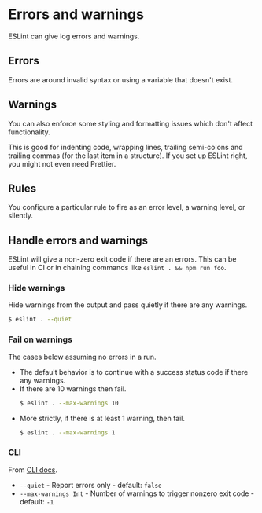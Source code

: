 # Errors and warnings


ESLint can give log errors and warnings.


## Errors

Errors are around invalid syntax or using a variable that doesn't exist.


## Warnings

You can also enforce some styling and formatting issues which don't affect functionality. 

This is good for indenting code, wrapping lines, trailing semi-colons and trailing commas (for the last item in a structure). If you set up ESLint right, you might not even need Prettier.


## Rules

You configure a particular rule to fire as an error level, a warning level, or silently.


## Handle errors and warnings

ESLint will give a non-zero exit code if there are an errors. This can be useful in CI or in chaining commands like `eslint . && npm run foo`. 

### Hide warnings

Hide warnings from the output and pass quietly if there are any warnings.

```sh
$ eslint . --quiet
```

### Fail on warnings

The cases below assuming no errors in a run.

- The default behavior is to continue with a success status code if there any warnings.
- If there are 10 warnings then fail.
    ```sh
    $ eslint . --max-warnings 10
    ```
- More strictly, if there is at least 1 warning, then fail.
    ```sh
    $ eslint . --max-warnings 1
    ```

### CLI

From [CLI docs](https://eslint.org/docs/user-guide/command-line-interface).

- `--quiet` - Report errors only - default: `false`
- `--max-warnings Int` - Number of warnings to trigger nonzero exit code - default: `-1`

